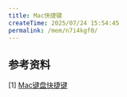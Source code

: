 ```yaml
---
title: Mac快捷键
createTime: 2025/07/24 15:54:45
permalink: /mem/n7i4kgf0/
---
```



## 参考资料
[1] [Mac键盘快捷键](https://support.apple.com/zh-cn/102650)
